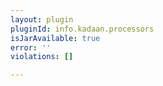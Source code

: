 ```yaml
---
layout: plugin
pluginId: info.kadaan.processors
isJarAvailable: true
error: ''
violations: []

---
```

